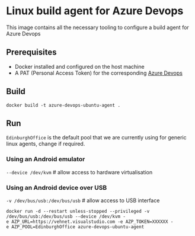 # Linux build agent for Azure Devops

This image contains all the necessary tooling to configure a build agent for Azure Devops


## Prerequisites
- Docker installed and configured on the host machine
- A PAT (Personal Access Token) for the corresponding [Azure Devops](https://docs.microsoft.com/en-us/vsts/accounts/use-personal-access-tokens-to-authenticate)

## Build

```
docker build -t azure-devops-ubuntu-agent .
```

## Run

`EdinburghOffice` is the default pool that we are currently using for generic linux agents, change if required.

### Using an Android emulator
`--device /dev/kvm` # allow access to hardware virtualisation

### Using an Android device over USB
`-v /dev/bus/usb:/dev/bus/usb` # allow access to USB interface

```
docker run -d --restart unless-stopped --privileged -v /dev/bus/usb:/dev/bus/usb --device /dev/kvm -e AZP_URL=https://vehnet.visualstudio.com -e AZP_TOKEN=XXXXXX -e AZP_POOL=EdinburghOffice azure-devops-ubuntu-agent

```
